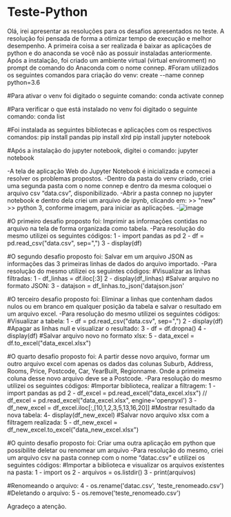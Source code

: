 # Teste-Python
Olá, irei apresentar as resoluções para os desafios apresentados no teste. A resolução foi pensada de forma a otimizar tempo de execução e melhor desempenho.
A primeira coisa a ser realizada é baixar as aplicações de python e do anaconda se você não as possuir instaladas anteriormente. 
Após a instalação, foi criado um ambiente virtual (virtual environment) no prompt de comando do Anaconda com o nome connep.
#Foram utilizados os seguintes comandos para criação do venv:
create --name connep python=3.6

#Para ativar o venv foi digitado o seguinte comando:
conda activate connep

#Para verificar o que está instalado no venv foi digitado o seguinte comando:
conda list

#Foi instalada as seguintes bibliotecas e aplicações com os respectivos comandos:
pip install pandas
pip install xlrd
pip install jupyter notebook

#Após a instalação do jupyter notebook, digitei o comando:
jupyter notebook

-A tela de aplicação Web do Jupyter Notebook é inicializada e comecei a resolver os problemas propostos.
-Dentro da pasta do venv criado, criei uma segunda pasta com o nome connep e dentro da mesma coloquei o arquivo csv  “data.csv”, disponibilizado.
-Abrir a pasta connep no jupyter notebook e dentro dela criei um arquivo de ipynb, clicando em: >> "new" >> python 3, conforme imagem, para iniciar as aplicações.
-![image](https://github.com/Maximiliano-Costa/Teste-Python/assets/131134899/0e2f68fd-a6f5-4646-be84-27640968e325)

#O primeiro desafio proposto foi: Imprimir as informações contidas no arquivo na tela de forma organizada como tabela.
-Para resolução do mesmo utilizei os seguintes códigos:
1 - import pandas as pd
2 - df = pd.read_csv("data.csv", sep=",")
3 - display(df)

#O segundo desafio proposto foi: Salvar em um arquivo JSON as informações das 3 primeiras linhas de dados do arquivo importado.
-Para resolução do mesmo utilizei os seguintes códigos:
#Visualizar as linhas filtradas:
1 - df_linhas = df.iloc[:3]
2 - display(df_linhas)
#Salvar arquivo no formato JSON:
3 - datajson = df_linhas.to_json('datajson.json'

#O terceiro desafio proposto foi: Eliminar a linhas que contenham dados nulos ou em branco em qualquer posição da tabela e salvar o resultado em um arquivo excel.
-Para resolução do mesmo utilizei os seguintes códigos:
#Visualizar a tabela:
1 - df = pd.read_csv("data.csv", sep=",")
2 - display(df)
#Apagar as linhas null e visualizar o resultado:
3 - df = df.dropna()
4 - display(df)
#Salvar arquivo novo no formato xlsx:
5 - data_excel = df.to_excel("data_excel.xlsx")

#O quarto desafio proposto foi: A partir desse novo arquivo, formar um outro arquivo excel com apenas os dados das colunas Suburb, Address, Rooms, Price, Postcode, Car, YearBuilt, Regionname. Onde a primeira coluna desse novo arquivo deve se a Postcode.
-Para resolução do mesmo utilizei os seguintes códigos:
#Importar biblioteca, realizar a filtragem:
1 - import pandas as pd
2 - df_excel = pd.read_excel("data_excel.xlsx") //  df_excel = pd.read_excel("data_excel.xlsx", engine='openpyxl')
3 - df_new_excel = df_excel.iloc[:,[10,1,2,3,5,13,16,20]]
#Mostrar resultado da nova tabela:
4- display(df_new_excel)
#Salvar novo arquivo xlsx com a filtragem realizada:
5 - df_new_excel = df_new_excel.to_excel("data_new_excel.xlsx")

#O quinto desafio proposto foi: Criar uma outra aplicação em python que possibilite deletar ou renomear um arquivo
-Para resolução do mesmo, criei um arquivo csv na pasta connep com o nome “datac.csv” e utilizei os seguintes códigos:
#Importar a biblioteca e visualizar os arquivos existentes na pasta:
1 - import os
2 - arquivos = os.listdir()
3 - print(arquivos)

#Renomeando o arquivo:
4 - os.rename('datac.csv', 'teste_renomeado.csv')
#Deletando o arquivo:
5 - os.remove('teste_renomeado.csv')

Agradeço a atenção.
